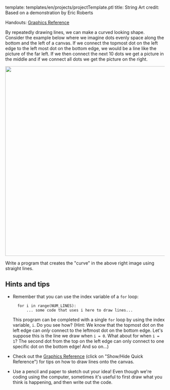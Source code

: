 template: templates/en/projects/projectTemplate.ptl
title: String Art
credit: Based on a demonstration by Eric Roberts

Handouts: [Graphics Reference]({{pathToRoot}}en/resources/graphics.html)<br/>

By repeatedly drawing lines, we can make a curved looking shape. Consider the example below where we imagine dots evenly space along the bottom and the left of a canvas. If we connect the topmost dot on the left edge to the left most dot on the bottom edge, we would be a line like the picture of the far left. If we then connect the next 10 dots we get a picture in the middle and if we connect all dots we get the picture on the right.

<center>
  <img style="width:600px;" src="{{pathToRoot}}img/projects/stringArt/startToEnd.png">
</center>

Write a program that creates the "curve" in the above right image using straight lines.

## Hints and tips

* Remember that you can use the index variable of a `for` loop:

        for i in range(NUM_LINES):
            ... some code that uses i here to draw lines...
  
    This program can be completed with a single `for` loop by using the index variable, `i`. Do you see how? (Hint: We know that the topmost dot on the left edge can *only* connect to the leftmost dot on the bottom edge. Let's suppose this is the line we draw when `i = 0`. What about for when `i = 1`? The second dot from the top on the left edge can only connect to one specific dot on the bottom edge! And so on...)

* Check out the [Graphics Reference]({{pathToRoot}}en/resources/graphics.html) (click on "Show/Hide Quick Reference") for tips on how to draw lines onto the canvas.

* Use a pencil and paper to sketch out your idea! Even though we're coding using the computer, sometimes it's useful to first draw what you think is happening, and then write out the code.
